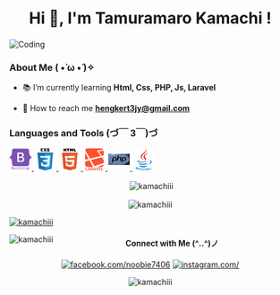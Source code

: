 <h1 align="center"">Hi 👋, I'm Tamuramaro Kamachi !</h1>

<img align="center" alt="Coding" width="1100" src="https://media2.giphy.com/media/26tn33aiTi1jkl6H6/200w.webp?cid=ecf05e47ow1w1263v8ay11xa1vi7x88uff28xfni3we0b6fy&rid=200w.webp&ct=g">

<h3 align="left">About Me ( •̀ ω •́ )✧</h3>

- 📚 I’m currently learning **Html, Css, PHP, Js, Laravel**

- 💬 How to reach me **hengkert3jy@gmail.com**

<h3 align="left">Languages and Tools (づ￣ 3￣)づ</h3>

<p align="left"> <a href="https://getbootstrap.com" target="_blank" rel="noreferrer"> <img src="https://raw.githubusercontent.com/devicons/devicon/master/icons/bootstrap/bootstrap-plain-wordmark.svg" alt="bootstrap" width="40" height="40"/> </a> <a href="https://www.w3schools.com/css/" target="_blank" rel="noreferrer"> <img src="https://raw.githubusercontent.com/devicons/devicon/master/icons/css3/css3-original-wordmark.svg" alt="css3" width="40" height="40"/> </a> <a href="https://www.w3.org/html/" target="_blank" rel="noreferrer"> <img src="https://raw.githubusercontent.com/devicons/devicon/master/icons/html5/html5-original-wordmark.svg" alt="html5" width="40" height="40"/> </a> <a href="https://laravel.com/" target="_blank" rel="noreferrer"> <img src="https://raw.githubusercontent.com/devicons/devicon/master/icons/laravel/laravel-plain-wordmark.svg" alt="laravel" width="40" height="40"/> </a> <a href="https://www.php.net" target="_blank" rel="noreferrer"> <img src="https://raw.githubusercontent.com/devicons/devicon/master/icons/php/php-original.svg" alt="php" width="40" height="40"/> </a> <a href="https://www.java.com" target="_blank" rel="noreferrer"> <img src="https://raw.githubusercontent.com/devicons/devicon/master/icons/java/java-original.svg" alt="java" width="40" height="40"/> </a></p>

<div align="center">
<p>&nbsp;<img align="center" src="https://github-readme-stats.vercel.app/api?username=kamachiii&theme=radical&show_icons=true&locale=en" alt="kamachiii" /></p><p><img align="center" src="https://github-readme-streak-stats.herokuapp.com/?user=kamachiii&theme=radical" alt="kamachiii" /></p><p align="left"> <a href="https://github.com/ryo-ma/github-profile-trophy"><img src="https://github-profile-trophy.vercel.app/?username=kamachiii&theme=radical" alt="kamachiii" /></a></p><p><img align="left" src="https://github-readme-stats.vercel.app/api/top-langs?username=kamachiii&theme=radical&show_icons=true&locale=en&layout=compact" alt="kamachiii" /></p>

<h4>Connect with Me (^‥^)ノ</h4>
<p>
<a href="https://fb.com/noobie7406" target="blank"><img align="center" src="https://raw.githubusercontent.com/rahuldkjain/github-profile-readme-generator/master/src/images/icons/Social/facebook.svg" alt="facebook.com/noobie7406" height="30" width="40" /></a>
<a href="https://instagram.com/kamachiii" target="blank"><img align="center" src="https://raw.githubusercontent.com/rahuldkjain/github-profile-readme-generator/master/src/images/icons/Social/instagram.svg" alt="instagram.com/" height="30" width="40" /></a>
</p>

<p><img src="https://komarev.com/ghpvc/?username=kamachiii&label=Profile%20views&color=0e75b6&style=flat" alt="kamachiii" /> </p>
</div>
